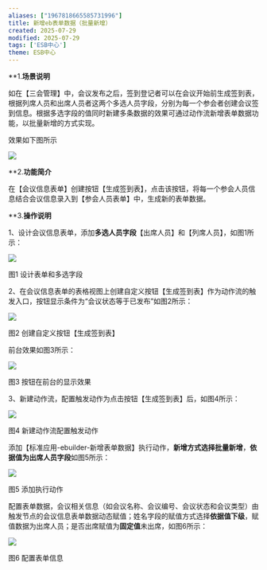 ```yaml
---
aliases: ["1967818665585731996"]
title: 新增eb表单数据（批量新增）
created: 2025-07-29
modified: 2025-07-29
tags: ['ESB中心']
theme: ESB中心
---
```


**1.**场景说明**

如在【三会管理】中，会议发布之后，签到登记者可以在会议开始前生成签到表，根据列席人员和出席人员者这两个多选人员字段，分别为每一个参会者创建会议签到信息。根据多选字段的值同时新建多条数据的效果可通过动作流新增表单数据功能，以批量新增的方式实现。

效果如下图所示

![](https://myhelpdoc.oss-cn-heyuan.aliyuncs.com/mdimages/48da98ad22c5c44a6c48d53c016b1c42.jpg)

**2.**功能简介**

在【会议信息表单】创建按钮【生成签到表】，点击该按钮，将每一个参会人员信息结合会议信息录入到【参会人员表单】中，生成新的表单数据。

**3.**操作说明**

1、设计会议信息表单，添加**多选人员字段**【出席人员】和【列席人员】，如图1所示：

![](https://myhelpdoc.oss-cn-heyuan.aliyuncs.com/mdimages/f4a9128b5e00f690486f62084452abb2.jpg)

图1 设计表单和多选字段

2、在会议信息表单的表格视图上创建自定义按钮【生成签到表】作为动作流的触发入口，按钮显示条件为“会议状态等于已发布”如图2所示：

![](https://myhelpdoc.oss-cn-heyuan.aliyuncs.com/mdimages/1ee9db806ec158cf5645c819a593bda0.jpg)

图2 创建自定义按钮【生成签到表】

前台效果如图3所示：

![](https://myhelpdoc.oss-cn-heyuan.aliyuncs.com/mdimages/58bc7f4ee09c0d12f947b35484e479b6.jpg)

图3 按钮在前台的显示效果

3、新建动作流，配置触发动作为点击按钮【生成签到表】后，如图4所示：

![](https://myhelpdoc.oss-cn-heyuan.aliyuncs.com/mdimages/bc9d51c1ee522f5711febffaec1c6abf.jpg)

图4 新建动作流配置触发动作

添加【标准应用-ebuilder-新增表单数据】执行动作，**新增方式选择批量新增**，**依据值为出席人员字段**如图5所示：

![](https://myhelpdoc.oss-cn-heyuan.aliyuncs.com/mdimages/77fdabbc685f3e9e3019907350a76e92.jpg)

图5 添加执行动作

配置表单数据，会议相关信息（如会议名称、会议编号、会议状态和会议类型）由触发节点的会议信息表单数据动态赋值；姓名字段的赋值方式选择**依据值下级**，赋值数据为出席人员；是否出席赋值为**固定值**未出席，如图6所示：

![](https://myhelpdoc.oss-cn-heyuan.aliyuncs.com/mdimages/76d1d738634b117cc6792a147f84ffec.jpg)

图6 配置表单信息

